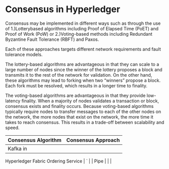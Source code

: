 # Consensus in Hyperledger

Consensus may be implemented in different ways such as through the use of 
1.)Lotterybased algorithms including Proof of Elapsed Time (PoET) and Proof of Work (PoW) or
2.)Voting-based methods including Redundant Byzantine Fault Tolerance
(RBFT) and Paxos.

Each of these approaches targets different network requirements and fault tolerance models.

The lottery-based algorithms are advantageous in that they can scale to a large number of nodes since the winner of the lottery proposes a block and transmits it to the rest of the network for validation. On the other hand, these algorithms may lead to forking when two “winners” propose a block. Each fork must be resolved, which results in a longer time to finality.

The voting-based algorithms are advantageous in that they provide low-latency finality. When a majority of nodes validates a transaction or block, consensus exists and finality occurs. Because voting-based algorithms typically require nodes to transfer messages to each of the other nodes on the network, the more nodes that exist on the network, the more time it takes to reach consensus. This results in a trade-off between scalability and speed.


| Consensus Algorithm     | Consensus Approach |
| ---      | ---       |
| Kafka in
Hyperledger Fabric
Ordering Service | `         |
| Pipe     | \|        |

